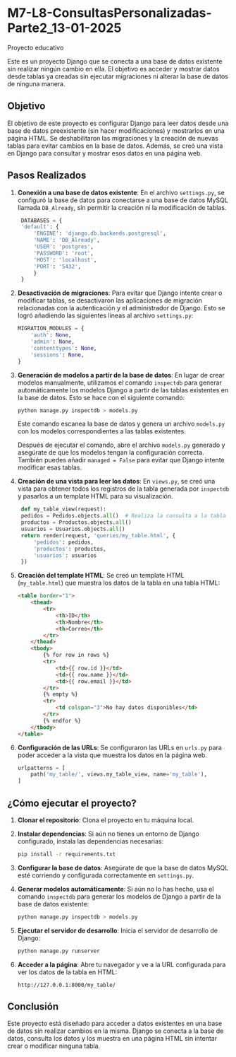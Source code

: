 # M7-L8-ConsultasPersonalizadas-Parte2_13-01-2025
Proyecto educativo

Este es un proyecto Django que se conecta a una base de datos existente sin realizar ningún cambio en ella. El objetivo es acceder y mostrar datos desde tablas ya creadas sin ejecutar migraciones ni alterar la base de datos de ninguna manera.

## Objetivo

El objetivo de este proyecto es configurar Django para leer datos desde una base de datos preexistente (sin hacer modificaciones) y mostrarlos en una página HTML. Se deshabilitaron las migraciones y la creación de nuevas tablas para evitar cambios en la base de datos. Además, se creó una vista en Django para consultar y mostrar esos datos en una página web.

## Pasos Realizados

1. **Conexión a una base de datos existente**:
   En el archivo `settings.py`, se configuró la base de datos para conectarse a una base de datos MySQL llamada `DB_Already`, sin permitir la creación ni la modificación de tablas.

   ```python
    DATABASES = {
    'default': {
        'ENGINE': 'django.db.backends.postgresql',
        'NAME': 'DB_Already',
        'USER': 'postgres',
        'PASSWORD': 'root',
        'HOST': 'localhost',
        'PORT': '5432',
        }
    }
   ```

2. **Desactivación de migraciones**:
   Para evitar que Django intente crear o modificar tablas, se desactivaron las aplicaciones de migración relacionadas con la autenticación y el administrador de Django. Esto se logró añadiendo las siguientes líneas al archivo `settings.py`:

   ```python
   MIGRATION_MODULES = {
       'auth': None,
       'admin': None,
       'contenttypes': None,
       'sessions': None,
   }
   ```

3. **Generación de modelos a partir de la base de datos**:
   En lugar de crear modelos manualmente, utilizamos el comando `inspectdb` para generar automáticamente los modelos Django a partir de las tablas existentes en la base de datos. Esto se hace con el siguiente comando:

   ```bash
   python manage.py inspectdb > models.py
   ```

   Este comando escanea la base de datos y genera un archivo `models.py` con los modelos correspondientes a las tablas existentes.

   Después de ejecutar el comando, abre el archivo `models.py` generado y asegúrate de que los modelos tengan la configuración correcta. También puedes añadir `managed = False` para evitar que Django intente modificar esas tablas.

4. **Creación de una vista para leer los datos**:
   En `views.py`, se creó una vista para obtener todos los registros de la tabla generada por `inspectdb` y pasarlos a un template HTML para su visualización.

   ```python
    def my_table_view(request):
    pedidos = Pedidos.objects.all()  # Realiza la consulta a la tabla
    productos = Productos.objects.all()
    usuarios = Usuarios.objects.all()
    return render(request, 'queries/my_table.html', {
        'pedidos': pedidos,
        'productos': productos,
        'usuarios': usuarios
    })
   ```

5. **Creación del template HTML**:
   Se creó un template HTML (`my_table.html`) que muestra los datos de la tabla en una tabla HTML:

   ```html
   <table border="1">
       <thead>
           <tr>
               <th>ID</th>
               <th>Nombre</th>
               <th>Correo</th>
           </tr>
       </thead>
       <tbody>
           {% for row in rows %}
           <tr>
               <td>{{ row.id }}</td>
               <td>{{ row.name }}</td>
               <td>{{ row.email }}</td>
           </tr>
           {% empty %}
           <tr>
               <td colspan="3">No hay datos disponibles</td>
           </tr>
           {% endfor %}
       </tbody>
   </table>
   ```

6. **Configuración de las URLs**:
   Se configuraron las URLs en `urls.py` para poder acceder a la vista que muestra los datos en la página web.

   ```python
   urlpatterns = [
       path('my_table/', views.my_table_view, name='my_table'),
   ]
   ```

## ¿Cómo ejecutar el proyecto?

1. **Clonar el repositorio**:
   Clona el proyecto en tu máquina local.

2. **Instalar dependencias**:
   Si aún no tienes un entorno de Django configurado, instala las dependencias necesarias:

   ```bash
   pip install -r requirements.txt
   ```

3. **Configurar la base de datos**:
   Asegúrate de que la base de datos MySQL esté corriendo y configurada correctamente en `settings.py`.

4. **Generar modelos automáticamente**:
   Si aún no lo has hecho, usa el comando `inspectdb` para generar los modelos de Django a partir de la base de datos existente:

   ```bash
   python manage.py inspectdb > models.py
   ```

5. **Ejecutar el servidor de desarrollo**:
   Inicia el servidor de desarrollo de Django:

   ```bash
   python manage.py runserver
   ```

6. **Acceder a la página**:
   Abre tu navegador y ve a la URL configurada para ver los datos de la tabla en HTML:

   ```
   http://127.0.0.1:8000/my_table/
   ```

## Conclusión

Este proyecto está diseñado para acceder a datos existentes en una base de datos sin realizar cambios en la misma. Django se conecta a la base de datos, consulta los datos y los muestra en una página HTML sin intentar crear o modificar ninguna tabla.